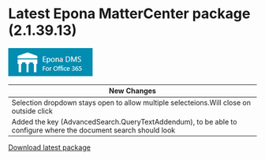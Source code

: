# Latest Epona MatterCenter package (2.1.39.13)

![](../EponaMC_logo.png)

|New Changes|
--- |
|Selection dropdown stays open to allow multiple selecteions.Will close on outside click |
|Added the key (AdvancedSearch.QueryTextAddendum), to be able to configure where the document search should look|

[Download latest package](<https://download.eponalegal.com/s/5mdhN6WMEGIxYkdB/en_US?dir=%2FMC%2F2.1.39.13&node-id=41859>)
